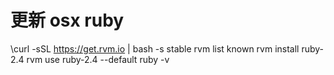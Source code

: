 # 更新 osx ruby
\curl -sSL https://get.rvm.io | bash -s stable
rvm list known
rvm install ruby-2.4
rvm use ruby-2.4 --default
ruby -v